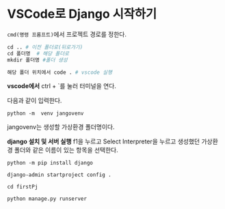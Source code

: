 # VSCode로 Django 시작하기
`cmd(명령 프롬프트)`에서 프로젝트 경로를 정한다.
```python
cd .. #	이전 폴더로(뒤로가기)
cd 폴더명	# 해당 폴더로
mkdir 폴더명 #폴더 생성

해당 폴더 위치에서 code . # vscode 실행
```

**vscode에서**
ctrl + `를 눌러 터미널을 연다.

다음과 같이 입력한다.  

`python -m  venv jangovenv`

jangovenv는 생성할 가상환경 폴더명이다.

**django 설치 및 서버 실행**
f1을 누르고 Select Interpreter을 누르고 생성했던 가상환경 폴더와 같은 이름이 있는 항목을 선택한다.
</br>

`python -m pip install django`

`django-admin startproject config .`

`cd firstPj`

`python manage.py runserver`